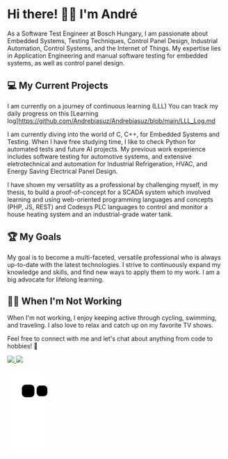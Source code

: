 # Hi there! 🙋‍♂️ I'm André

As a Software Test Engineer at Bosch Hungary, I am passionate about Embedded Systems, Testing Techniques, Control Panel Design, Industrial Automation, Control Systems, and the Internet of Things. My expertise lies in Application Engineering and manual software testing for embedded systems, as well as control panel design.

## 💻 My Current Projects

I am currently on a journey of continuous learning (LLL) You can track my daily progress on this [Learning log]https://github.com/Andrebiasuz/Andrebiasuz/blob/main/LLL_Log.md

I am currently diving into the world of C, C++,  for Embedded Systems and Testing. When I have free studying time, I like to check Python for automated tests and future AI projects. My previous work experience includes software testing for automotive systems, and extensive eletrotechnical and automation for Industrial Refrigeration, HVAC, and Energy Saving Electrical Panel Design. 

I have shown my versatility as a professional by challenging myself, in my thesis,  to build a proof-of-concept for a SCADA system which involved learning and using web-oriented programming languages and concepts (PHP, JS, REST) and Codesys PLC languages to control and monitor a house heating system and an industrial-grade water tank.

## 🏆 My Goals
My goal is to become a multi-faceted, versatile professional who is always up-to-date with the latest technologies. I strive to continuously expand my knowledge and skills, and find new ways to apply them to my work. I am a big advocate for lifelong learning. 

## 🚴‍♂️ When I'm Not Working
When I'm not working, I enjoy keeping active through cycling, swimming, and traveling. I also love to relax and catch up on my favorite TV shows.

Feel free to connect with me and let's chat about anything from code to hobbies! 💬


<div>
<a href="https://github.com/Andrebiasuz">
<img height="150em" src="https://github-readme-stats.vercel.app/api/top-langs/?username=Andrebiasuz&layout=compact&langs_count=7&theme=dracula"/>
<img height="150em" src="https://github-readme-stats.vercel.app/api?username=Andrebiasuz&show_icons=true&theme=dracula&include_all_commits=true&count_private=true"/>
</div>

![Snake animation](https://github.com/Andrebiasuz/Andrebiasuz/blob/output/github-contribution-grid-snake.svg)

<!--
**Andrebiasuz/Andrebiasuz** is a ✨ _special_ ✨ repository because its `README.md` (this file) appears on your GitHub profile.

Here are some ideas to get you started:

- 🔭 I’m currently working on ...
- 🌱 I’m currently learning ...
- 👯 I’m looking to collaborate on ...
- 🤔 I’m looking for help with ...
- 💬 Ask me about ...
- 📫 How to reach me: ...
- 😄 Pronouns: ...
- ⚡ Fun fact: ...
-->
